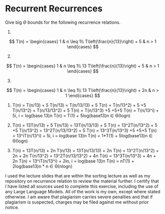 # Recurrent Recurrences

Give big $\Theta$ bounds for the following recurrence relations.

1.
$$ T(n) =
    \begin{cases}
        1 & n \leq 1\\
        T\left(\frac{n}{13}\right) + 5 & n > 1
    \end{cases}
$$

2.
$$ T(n) =
    \begin{cases}
        1 & n \leq 1\\
        13 T\left(\frac{n}{13}\right) + 5 & n > 1
    \end{cases}
$$

3.
$$ T(n) =
    \begin{cases}
        1 & n \leq 1\\
        13 T\left(\frac{n}{13}\right) + 2n & n > 1
    \end{cases}
$$

1. T(n) = T(n/13) + 5
T(n/13) = T(n/13/13) + 5
T(n) = T(n/13^2) + 5 +5
T(n/13^2)  = T(n/13/13^2) + 5
T(n) = T(n/13^3) +5 +5+5
T(n) = T(n/13^i) + 5i, i = log(base 13)n
T(n) = T(1) + 5log(base13)n ∈ Θ(logn)

2. T(n) = 13T(n/13) + 5
T(n/13) = 13T(n/13/13) + 5
T(n) = 13^2T(n/13^2) + 5 +5
T(n/13^2)  = 13^2T(n/13/13^2) + 5
T(n) = 13^3T(n/13^3) +5 +5+5
T(n) = 13^iT(n/13^i) + 5i, i = log(base 13)n
T(n) = 1*T(1) + 5log(base13)n ∈ Θ(logn)

3. T(n) = 13T(n/13) + 2n 
T(n/13) = 13T(n/13/13) + 2n
T(n) = 13^2T(n/13^2) + 2n + 2n
T(n/13^2)  = 13^2T(n/13/13^2) + 4n
T(n) = 13^3T(n/13^3) + 4n + 2n
T(n) = 13^iT(n/13^i) + 2in, i = log(base 13)n
T(n) = nT(1) + 2log(base13)n * n ∈ Θ(nlogn)

I used the lecture slides that are within the sorting lecture as well as my repository on recurrence relation to review the material further.
I certify that I have listed all sources used to complete this exercise, including the use of any Large Language Models. All of the work is my own, except where stated otherwise. I am aware that plagiarism carries severe penalties and that if plagiarism is suspected, charges may be filed against me without prior notice.
